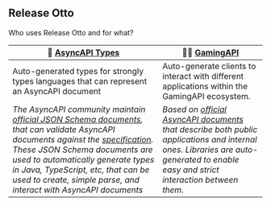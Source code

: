 ## Release Otto

Who uses Release Otto and for what?

| 🧙 **<a href="https://github.com/ModelinaModels">AsyncAPI Types</a>** | 👩‍💻 **<a href="https://github.com/GamingAPI">GamingAPI</a>** |
|---|---|
| Auto-generated types for strongly types languages that can represent an AsyncAPI document  | Auto-generate clients to interact with different applications within the GamingAPI ecosystem.  |
| _The AsyncAPI community maintain <a href="https://github.com/asyncapi/spec-json-schemas/">official JSON Schema documents</a>, that can validate AsyncAPI documents against the <a href="https://www.asyncapi.com/docs/reference">specification</a>. These JSON Schema documents are used to automatically generate types in Java, TypeScript, etc, that can be used to create, simple parse, and interact with AsyncAPI documents_ | _Based on <a href="https://github.com/GamingAPI/definitions">official AsyncAPI documents</a> that describe both public applications and internal ones. Libraries are auto-generated to enable easy and strict interaction between them._ |
